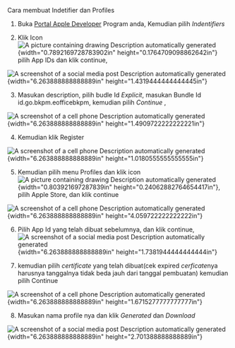 Cara membuat Indetifier dan Profiles

1.  Buka [Portal Apple
    Developer](https://developer.apple.com/account/resources/identifiers/list)
    Program anda, Kemudian pilih *Indentifiers*

2.  Klik Icon ![A picture containing drawing Description automatically
    generated](.//media/image1.png) {width="0.7892169728783902in"
    height="0.1764709098862642in"} pilih App IDs dan klik continue,

![A screenshot of a social media post Description automatically
generated](.//media/image2.png) {width="6.263888888888889in"
height="1.4319444444444445in"}

3.  Masukan description, pilih budle Id *Explicit*, masukan Bundle Id
    id.go.bkpm.eofficebkpm, kemudian pilih *Continue* ,

![A screenshot of a cell phone Description automatically
generated](.//media/image3.png){width="6.263888888888889in"
height="1.4909722222222221in"}

4.  Kemudian klik Register

![A screenshot of a cell phone Description automatically
generated](.//media/image4.png){width="6.263888888888889in"
height="1.0180555555555555in"}

5.  Kemudian pilih menu Profiles dan klik icon ![A picture containing
    drawing Description automatically
    generated](.//media/image5.png){width="0.803921697287839in"
    height="0.24062882764654417in"}, pilih Apple Store, dan klik
    continue

![A screenshot of a cell phone Description automatically
generated](.//media/image6.png){width="6.263888888888889in"
height="4.059722222222222in"}

6.  Pilih App Id yang telah dibuat sebelumnya, dan klik continue, ![A
    screenshot of a social media post Description automatically
    generated](.//media/image7.png){width="6.263888888888889in"
    height="1.7381944444444444in"}

7.  kemudian pilih *certificate* yang telah dibuat(cek expired
    *cerficate*nya harusnya tanggalnya tidak beda jauh dari tanggal
    pembuatan) kemudian pilih Continue

![A screenshot of a cell phone Description automatically
generated](.//media/image8.png){width="6.263888888888889in"
height="1.6715277777777777in"}

8.  Masukan nama profile nya dan klik *Generated* dan *Download*

![A screenshot of a social media post Description automatically
generated](.//media/image9.png){width="6.263888888888889in"
height="2.701388888888889in"}
